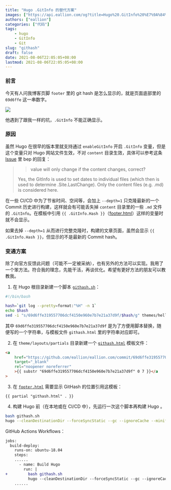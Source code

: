 ```yaml
---
title: "Hugo .GitInfo 的替代方案"
images: ["https://api.eallion.com/og?title=Hugo%20.GitInfo%20%E7%9A%84%E6%9B%BF%E4%BB%A3%E6%96%B9%E6%A1%88"]
authors: ["eallion"]
categories: ["代码"]
tags:
    - hugo
    - GitInfo
    - Git
slug: "githash"
draft: false
date: 2021-08-06T22:05:05+08:00
lastmod: 2021-08-06T22:05:05+08:00
---
```


### 前言

今天有人问我博客页脚 `footer` 里的 git hash 是怎么显示的，就是页面底部里的 `69d6ffe` 这一串数字。

![](/assets/images/posts/2021/08/footer.png)

他遇到了跟我一样的坑，`.GitInfo` 不能正确显示。

### 原因

虽然 Hugo 在很早的版本里就支持通过 `enableGitInfo` 开启 `.GitInfo` 变量，但是这个变量只对 Hugo 网站文件生效，不对 `content` 目录生效，具体可以参考这条 [Issue](https://github.com/gohugoio/hugo/issues/7310#issuecomment-633253085) 里 bep 的回复：

> > value will only change if the content changes, correct?
>
> Yes, the GitInfo is used to set dates to individual files (which then is used to determine .Site.LastChange). Only the content files (e.g. .md) is considered here.

在一些 CI/CD 中为了节省时间、空间等，会加上 `--depth=1` 只克隆最新的一个 Commit 历史进行构建，这样就会有可能丢失掉 `content` 目录里的一些 `.md` 文件的 `.GitInfo`。在模板中引用 `{{ .GitInfo.Hash }}`（[footer.html](https://github.com/eallion/eallion.com/blob/620b7b76804c864ac1f98bd997b482ac723ec112/themes/hello-friend/layouts/partials/footer.html#L58-L64)）这样的变量时就不会显示。

如果去掉 `--depth=1` 从而进行完整克隆时，构建的文章页面，虽然会显示 `{{ .GitInfo.Hash }}`，但显示的不是最新的 Commit hash。

### 变通方案

除了向官方反馈此问题（可能不一定被采纳），也有另外的方法可以实现。我用了一个笨方法。符合我的理念，先能干活，再谈优化。希望有更好方法的朋友可以教教我。

1. 在 Hugo 根目录新建一个脚本 [`githash.sh`](https://github.com/eallion/eallion.com/blob/fa9c9d0ed7a0db2e2c2967bb6e682debe48cac24/githash.sh)：

```bash
#!/bin/bash

hash=`git log --pretty=format:"%H" -n 1`
echo $hash
sed -i "s/69d6ffe319557706dcf4150e960e7b7e21a37d9f/$hash/g" themes/hello-friend/layouts/partials/githash.html
```

其中 `69d6ffe319557706dcf4150e960e7b7e21a37d9f` 是为了方便用脚本替换，随便写的一个字符串，与模板文件 `githash.html` 里的字符串对应即可。

2. 在 `theme/layouts/partials` 目录新建一个 [`githash.html`](https://github.com/eallion/eallion.com/blob/fa9c9d0ed7a0db2e2c2967bb6e682debe48cac24/themes/hello-friend/layouts/partials/githash.html) 模板文件：

```html
<a
    href="https://github.com/eallion/eallion.com/commit/69d6ffe319557706dcf4150e960e7b7e21a37d9f"
    target="_blank"
    rel="noopener noreferrer"
    >{{ substr "69d6ffe319557706dcf4150e960e7b7e21a37d9f" 0 7 }}</a
>
```

3. 在 [`footer.html`](https://github.com/eallion/eallion.com/blob/fa9c9d0ed7a0db2e2c2967bb6e682debe48cac24/themes/hello-friend/layouts/partials/footer.html#L49) 需要显示 GitHash 的位置引用这模板：

```
{{ partial "githash.html" . }}
```

4. 构建 Hugo 前（在本地或在 CI/CD 中），先运行一次这个脚本再构建 Hugo 。

```bash
bash githash.sh
hugo --cleanDestinationDir --forceSyncStatic --gc --ignoreCache --minify --enableGitInfo
```

GitHub Actions Workflows：

```diff
jobs:
  build-deploy:
    runs-on: ubuntu-18.04
    steps:
    ......
      - name: Build Hugo
        run: |
+         bash githash.sh
          hugo --cleanDestinationDir --forceSyncStatic --gc --ignoreCache --minify --enableGitInfo
    ......
```
